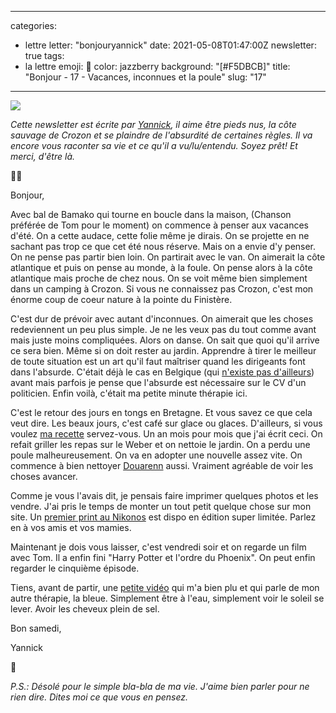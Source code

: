 
---
categories:
- lettre
letter: "bonjouryannick"
date: 2021-05-08T01:47:00Z
newsletter: true
tags:
- la lettre
emoji: 💌
color: jazzberry
background: "[#F5DBCB]"
title: "Bonjour - 17 - Vacances, inconnues et la poule"
slug: "17"
---
![](https://buttondown.s3.amazonaws.com/images/4617aa72-d124-45fe-9884-537aedb5dfe2.jpeg)

_Cette newsletter est écrite par [Yannick](https://yannickschutz.com/now), il aime être pieds nus, la côte sauvage de Crozon et se plaindre de l'absurdité de certaines règles. Il va encore vous raconter sa vie et ce qu'il a vu/lu/entendu. Soyez prêt! Et merci, d'être là._

👋🏻

Bonjour,

Avec bal de Bamako qui tourne en boucle dans la maison, (Chanson préférée de Tom pour le moment) on commence à penser aux vacances d'été. On a cette audace, cette folie même je dirais. On se projette en ne sachant pas trop ce que cet été nous réserve. Mais on a envie d'y penser. On ne pense pas partir bien loin. On partirait avec le van. On aimerait la côte atlantique et puis on pense au monde, à la foule. On pense alors à la côte atlantique mais proche de chez nous. On se voit même bien simplement dans un camping à Crozon. Si vous ne connaissez pas Crozon, c'est mon énorme coup de coeur nature à la pointe du Finistère.

C'est dur de prévoir avec autant d'inconnues. On aimerait que les choses redeviennent un peu plus simple. Je ne les veux pas du tout comme avant mais juste moins compliquées. Alors on danse. On sait que quoi qu'il arrive ce sera bien. Même si on doit rester au jardin. Apprendre à tirer le meilleur de toute situation est un art qu'il faut maîtriser quand les dirigeants font dans l'absurde. C'était déjà le cas en Belgique (qui [n'existe pas d'ailleurs](https://www.zapatopi.net/belgium/)) avant mais parfois je pense que l'absurde est nécessaire sur le CV d'un politicien. Enfin voilà, c'était ma petite minute thérapie ici.

C'est le retour des jours en tongs en Bretagne. Et vous savez ce que cela veut dire. Les beaux jours, c'est café sur glace ou glaces. D'ailleurs, si vous voulez [ma recette](https://yannickschutz.com/recette-cafe-glace/) servez-vous. Un an mois pour mois que j'ai écrit ceci. On refait griller les repas sur le Weber et on nettoie le jardin. On a perdu une poule malheureusement. On va en adopter une nouvelle assez vite. On commence à bien nettoyer [Douarenn](https://douarenn.fr) aussi. Vraiment agréable de voir les choses avancer.

Comme je vous l'avais dit, je pensais faire imprimer quelques photos et les vendre. J'ai pris le temps de monter un tout petit quelque chose sur mon site. Un [premier print au Nikonos](https://yannickschutz.com/shop/sunrise-i) est dispo en édition super limitée. Parlez en à vos amis et vos mamies.

Maintenant je dois vous laisser, c'est vendredi soir et on regarde un film avec Tom. Il a enfin fini "Harry Potter et l'ordre du Phoenix". On peut enfin regarder le cinquième épisode.

Tiens, avant de partir, une [petite vidéo](https://vimeo.com/517147655) qui m'a bien plu et qui parle de mon autre thérapie, la bleue. Simplement être à l'eau, simplement voir le soleil se lever. Avoir les cheveux plein de sel.

Bon samedi,

Yannick

💌

*P.S.: Désolé pour le simple bla-bla de ma vie. J'aime bien parler pour ne rien dire. Dites moi ce que vous en pensez.*

